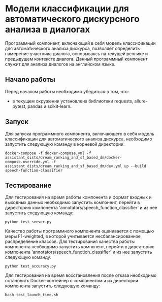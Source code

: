 # Модели классификации для автоматического дискурсного анализа в диалогах

Программный компонент, включающий в себя модель классификации для автоматического анализа дискурса, позволяет определить намерение участника диалога, основываясь на текущей реплике и предыдущем контексте диалога. Данный программный компонент служит для анализа диалогов на английском языке.

## Начало работы
Перед началом работы необходимо убедиться в том, что:
- в текущем окружении установлена библиотеки requests, allure-pytest, pandas и scikit-learn.

## Запуск
Для запуска программного компонента, включающего в себя модель классификации для автоматического анализа дискурса, необходимо запустить следующую команду в корневой директории:
```
docker-compose -f docker-compose.yml -f assistant_dists/dream_ranking_and_sf_based_dm/docker-compose.override.yml -f assistant_dists/dream_ranking_and_sf_based_dm/dev.yml up --build  speech-function-classifier
```

## Тестирование
Для тестирования на время работы компонента и формат входных и выходных данных необходимо запустить компонент, перейти в директорию компонента 'annotators/speech_function_classifier' и из нее запустить следующую команду:
```
python test_server.py
```

Качество работы программного компонента оценивается с помощью меры F1-weighted, в которой учитывается несбалансированное распределение классов. Для тестирования качества работы компонента необходимо запустить компонент, перейти в директорию компонента 'annotators/speech_function_classifier' и из нее запустить следующую команду:
```
python test_accuracy.py
```

Для тестирования на время восстановления после отказа необходимо остановить Docker-контейнер с компонентом и из директории компонента запустить следующую команду:
```
bash test_launch_time.sh